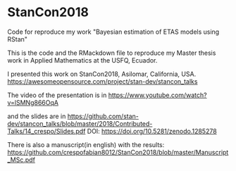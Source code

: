 # StanCon2018
Code for reproduce my work "Bayesian estimation of ETAS models using RStan"


This is the code and the RMackdown file to reproduce my Master thesis work in Applied Mathematics at the USFQ, Ecuador. 

I presented this work on StanCon2018, Asilomar, California, USA.
https://awesomeopensource.com/project/stan-dev/stancon_talks


The video of the presentation is in 
https://www.youtube.com/watch?v=lSMNg866OqA

and the slides are in https://github.com/stan-dev/stancon_talks/blob/master/2018/Contributed-Talks/14_crespo/Slides.pdf
DOI: https://doi.org/10.5281/zenodo.1285278

There is also a manuscript(in english) with the results:
https://github.com/crespofabian8012/StanCon2018/blob/master/Manuscript_MSc.pdf

